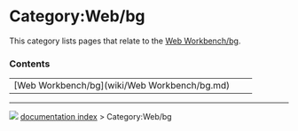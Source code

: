 # Category:Web/bg
This category lists pages that relate to the [Web Workbench/bg](Web_Workbench/bg.md).

### Contents

|     |     |     |
| --- | --- | --- |
| [Web Workbench/bg](wiki/Web Workbench/bg.md) |



---
![](images/Right_arrow.png) [documentation index](../README.md) > Category:Web/bg
